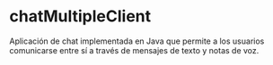 # chatMultipleClient
Aplicación de chat implementada en Java que permite a los usuarios comunicarse entre sí a través de mensajes de texto y notas de voz.
